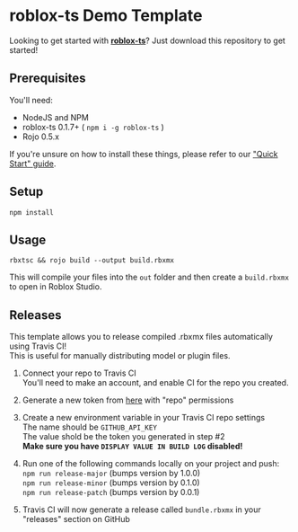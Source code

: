 # roblox-ts Demo Template

Looking to get started with [**roblox-ts**](https://roblox-ts.github.io)?
Just download this repository to get started!

## Prerequisites
You'll need:
- NodeJS and NPM
- roblox-ts 0.1.7+ ( `npm i -g roblox-ts` )
- Rojo 0.5.x

If you're unsure on how to install these things, please refer to our ["Quick Start" guide](https://roblox-ts.github.io/docs/quick-start).

## Setup
`npm install`

## Usage
`rbxtsc && rojo build --output build.rbxmx`

This will compile your files into the `out` folder and then create a `build.rbxmx` to open in Roblox Studio.

## Releases

This template allows you to release compiled .rbxmx files automatically using Travis CI!\
This is useful for manually distributing model or plugin files.

1. Connect your repo to Travis CI\
You'll need to make an account, and enable CI for the repo you created.

2. Generate a new token from [here](https://github.com/settings/tokens) with "repo" permissions

3. Create a new environment variable in your Travis CI repo settings\
The name should be `GITHUB_API_KEY`\
The value shold be the token you generated in step #2\
**Make sure you have `DISPLAY VALUE IN BUILD LOG` disabled!**

4. Run one of the following commands locally on your project and push:\
`npm run release-major` (bumps version by 1.0.0)\
`npm run release-minor` (bumps version by 0.1.0)\
`npm run release-patch` (bumps version by 0.0.1)

5. Travis CI will now generate a release called `bundle.rbxmx` in your "releases" section on GitHub